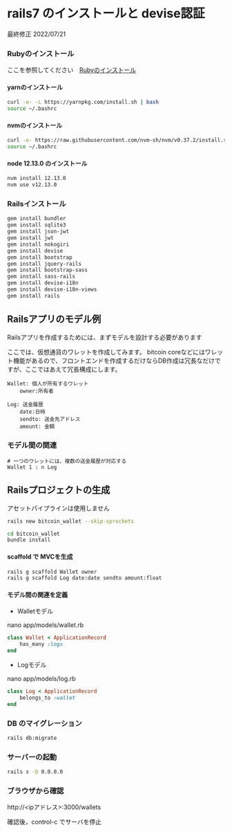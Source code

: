 # rails7 のインストールと devise認証

最終修正 2022/07/21

### Rubyのインストール

ここを参照してください　[Rubyのインストール](./ruby.md)

#### yarnのインストール

```bash
curl -o- -L https://yarnpkg.com/install.sh | bash
source ~/.bashrc
```

#### nvmのインストール

```bash
curl -o- https://raw.githubusercontent.com/nvm-sh/nvm/v0.37.2/install.sh | bash
source ~/.bashrc
```

#### node 12.13.0 のインストール

```bash
nvm install 12.13.0
nvm use v12.13.0
```


### Railsインストール

```bash
gem install bundler
gem install sqlite3
gem install json-jwt
gem install jwt
gem install nokogiri
gem install devise
gem install bootstrap
gem install jquery-rails
gem install bootstrap-sass
gem install sass-rails
gem install devise-i18n
gem install devise-i18n-views
gem install rails
```

## Railsアプリのモデル例

Railsアプリを作成するためには、まずモデルを設計する必要があります

ここでは、仮想通貨のワレットを作成してみます。
bitcoin coreなどにはワレット機能があるので、フロントエンドを作成するだけならDB作成は冗長なだけですが、ここではあえて冗長構成にします。

```
Wallet: 個人が所有するワレット
    owner:所有者

Log: 送金履歴
    date:日時
    sendto: 送金先アドレス
    amount: 金額
```

###  モデル間の関連

```
# 一つのワレットには、複数の送金履歴が対応する
Wallet 1 : n Log    
```

## Railsプロジェクトの生成

アセットパイプラインは使用しません

```bash
rails new bitcoin_wallet --skip-sprockets

cd bitcoin_wallet
bundle install
```

#### scaffold で MVCを生成

```bash
rails g scaffold Wallet owner
rails g scaffold Log date:date sendto amount:float
```

#### モデル間の関連を定義

* Walletモデル

nano app/models/wallet.rb 

```ruby
class Wallet < ApplicationRecord
    has_many :logs
end
```


* Logモデル

nano app/models/log.rb 

```ruby
class Log < ApplicationRecord
    belongs_to :wallet
end
```


### DB のマイグレーション

```bash
rails db:migrate
```

### サーバーの起動

```bash
rails s -b 0.0.0.0
```

### ブラウザから確認

http://<ipアドレス>:3000/wallets

確認後，control-c でサーバを停止

